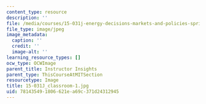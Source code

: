 ```yaml
---
content_type: resource
description: ''
file: /media/courses/15-031j-energy-decisions-markets-and-policies-spring-2012/781435491806621ea69c371d24312945_15-031J_classroom-1.jpg
file_type: image/jpeg
image_metadata:
  caption: ''
  credit: ''
  image-alt: ''
learning_resource_types: []
ocw_type: OCWImage
parent_title: Instructor Insights
parent_type: ThisCourseAtMITSection
resourcetype: Image
title: 15-031J_classroom-1.jpg
uid: 78143549-1806-621e-a69c-371d24312945
---
```

